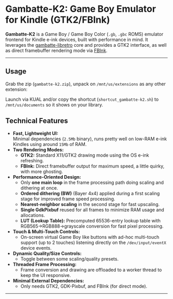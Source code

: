 # Gambatte-K2: Game Boy Emulator for Kindle (GTK2/FBInk)

**Gambatte-K2** is a Game Boy / Game Boy Color (`.gb`, `.gbc` ROMS) emulator frontend for Kindle e-ink devices, built with performance in mind. It leverages the [gambatte-libretro](https://github.com/libretro/gambatte-libretro) core and provides a GTK2 interface, as well as direct framebuffer rendering mode via [FBInk](https://github.com/NiLuJe/FBInk).

---

## Usage

Grab the zip (`gambatte-k2.zip`), unpack on `/mnt/us/extensions` as any other extension:

Launch via KUAL and/or copy the shortcut (`shortcut_gambatte-k2.sh`) to `/mnt/us/documents` so it shows on your library.

## Technical Features

- **Fast, Lightweight UI:**  
  Minimal dependencies (`2.5Mb` binary), runs pretty well on low-RAM e-ink Kindles using around `15Mb` of RAM.
- **Two Rendering Modes:**  
  - **GTK2:** Standard X11/GTK2 drawing mode using the OS e-ink refreshing.
  - **FBInk:** Direct framebuffer output for maximum speed, a little quirky, with more ghosting.
- **Performance-Oriented Design:**  
  - Only **one main loop** in the frame processing path doing scaling and dithering at once.
  - **Ordered dithering (BW)** (Bayer 4x4) applied during a first scaling stage for improved frame speed processing.
  - **Nearest-neighbor scaling** in the second stage for fast upscaling.
  - **Single GdkPixbuf** reused for all frames to minimize RAM usage and allocations.
  - **LUT (Lookup Table):** Precomputed 65536-entry lookup table with RGB565→RGB888→grayscale conversion for fast pixel processing.
- **Touch & Multi-Touch Controls:**  
  - On-screen virtual Game Boy like buttons with ad-hoc multi-touch support (up to 2 touches) listening directly on the `/dev/input/eventX` device events.
- **Dynamic Quality/Size Controls:**  
  - Toggle between some scaling/quality presets.
- **Threaded Frame Processing:**  
  - Frame conversion and drawing are offloaded to a worker thread to keep the UI responsive.
- **Minimal External Dependencies:**  
  - Only needs GTK2, GDK-Pixbuf, and FBInk (for direct mode).

---


